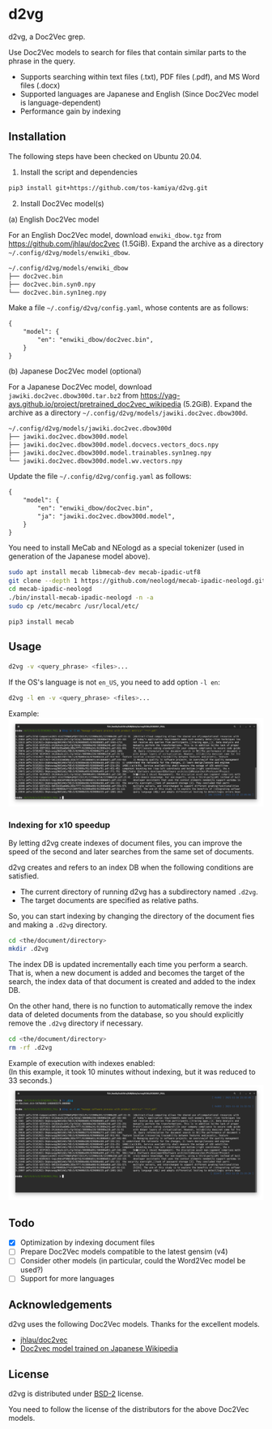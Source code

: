 # d2vg

d2vg, a Doc2Vec grep.

Use Doc2Vec models to search for files that contain similar parts to the phrase in the query.

* Supports searching within text files (.txt), PDF files (.pdf), and MS Word files (.docx)
* Supported languages are Japanese and English (Since Doc2Vec model is language-dependent)
* Performance gain by indexing

## Installation

The following steps have been checked on Ubuntu 20.04.

1. Install the script and dependencies

```sh
pip3 install git+https://github.com/tos-kamiya/d2vg.git
```

2. Install Doc2Vec model(s)

(a) English Doc2Vec model

For an English Doc2Vec model, download `enwiki_dbow.tgz` from https://github.com/jhlau/doc2vec (1.5GiB).
Expand the archive as a directory `~/.config/d2vg/models/enwiki_dbow`.

```
~/.config/d2vg/models/enwiki_dbow
├── doc2vec.bin
├── doc2vec.bin.syn0.npy
└── doc2vec.bin.syn1neg.npy
```

Make a file `~/.config/d2vg/config.yaml`, whose contents are as follows:

```
{
    "model": {
        "en": "enwiki_dbow/doc2vec.bin",
    }
}
```

(b) Japanese Doc2Vec model (optional)

For a Japanese Doc2Vec model, download `jawiki.doc2vec.dbow300d.tar.bz2` from https://yag-ays.github.io/project/pretrained_doc2vec_wikipedia (5.2GiB).
Expand the archive as a directory `~/.config/d2vg/models/jawiki.doc2vec.dbow300d`.

```
~/.config/d2vg/models/jawiki.doc2vec.dbow300d
├── jawiki.doc2vec.dbow300d.model
├── jawiki.doc2vec.dbow300d.model.docvecs.vectors_docs.npy
├── jawiki.doc2vec.dbow300d.model.trainables.syn1neg.npy
└── jawiki.doc2vec.dbow300d.model.wv.vectors.npy
```

Update the file `~/.config/d2vg/config.yaml` as follows:

```
{
    "model": {
        "en": "enwiki_dbow/doc2vec.bin",
        "ja": "jawiki.doc2vec.dbow300d.model",
    }
}
```

You need to install MeCab and NEologd as a special tokenizer (used in generation of the Japanese model above).

```sh
sudo apt install mecab libmecab-dev mecab-ipadic-utf8
git clone --depth 1 https://github.com/neologd/mecab-ipadic-neologd.git
cd mecab-ipadic-neologd
./bin/install-mecab-ipadic-neologd -n -a
sudo cp /etc/mecabrc /usr/local/etc/
```

```
pip3 install mecab
```

## Usage

```sh
d2vg -v <query_phrase> <files>...
```

If the OS's language is not `en_US`, you need to add option `-l en`:

```sh
d2vg -l en -v <query_phrase> <files>...
```

Example:  
![Search in pdf files](images/example1.png)

### Indexing for x10 speedup

By letting d2vg create indexes of document files, you can improve the speed of the second and later searches from the same set of documents.

d2vg creates and refers to an index DB when the following conditions are satisfied.

* The current directory of running d2vg has a subdirectory named `.d2vg`.
* The target documents are specified as relative paths.

So, you can start indexing by changing the directory of the document fies and making a `.d2vg` directory.

```sh
cd <the/document/directory>
mkdir .d2vg
```

The index DB is updated incrementally each time you perform a search.
That is, when a new document is added and becomes the target of the search, the index data of that document is created and added to the index DB.

On the other hand, there is no function to automatically remove the index data of deleted documents from the database, so you should explicitly remove the `.d2vg` directory if necessary.

```sh
cd <the/document/directory>
rm -rf .d2vg
```

Example of execution with indexes enabled:  
(In this example, it took 10 minutes without indexing, but it was reduced to 33 seconds.)  
![Search in pdf files](images/example2.png)

## Todo

- [x] Optimization by indexing document files
- [ ] Prepare Doc2Vec models compatible to the latest gensim (v4) 
- [ ] Consider other models (in particular, could the Word2Vec model be used?)
- [ ] Support for more languages

## Acknowledgements

d2vg uses the following Doc2Vec models. Thanks for the excellent models.

* [jhlau/doc2vec](https://github.com/jhlau/doc2vec)
* [Doc2vec model trained on Japanese Wikipedia](https://yag-ays.github.io/project/pretrained_doc2vec_wikipedia)

## License

d2vg is distributed under [BSD-2](https://opensource.org/licenses/BSD-2-Clause) license.

You need to follow the license of the distributors for the above Doc2Vec models.
